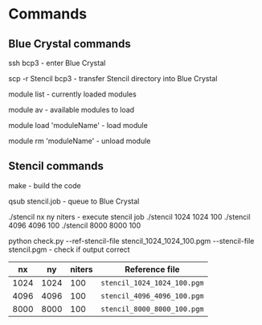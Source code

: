 # Commands

## Blue Crystal commands

ssh bcp3 - enter Blue Crystal

scp -r Stencil bcp3 - transfer Stencil directory into Blue Crystal

module list - currently loaded modules

module av - available modules to load

module load 'moduleName' - load module

module rm 'moduleName' - unload module




## Stencil commands

make - build the code

qsub stencil.job - queue to Blue Crystal

./stencil nx ny niters - execute stencil job
./stencil 1024 1024 100
./stencil 4096 4096 100
./stencil 8000 8000 100

python check.py --ref-stencil-file stencil_1024_1024_100.pgm --stencil-file stencil.pgm - check if output correct

| nx   | ny   | niters | Reference file              |
| ---- | ---- | ------ | --------------------------- |
| 1024 | 1024 | 100    | `stencil_1024_1024_100.pgm` |
| 4096 | 4096 | 100    | `stencil_4096_4096_100.pgm` |
| 8000 | 8000 | 100    | `stencil_8000_8000_100.pgm` |
